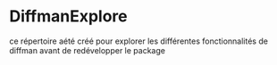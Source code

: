 # DiffmanExplore
ce répertoire aété créé pour explorer les différentes fonctionnalités de diffman avant de redévelopper le package
